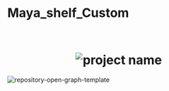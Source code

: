 # Maya_shelf_Custom
 
<h1 align="center">
  <br>
  <img src="[https://raw.githubusercontent.com/username/projectname/branch/path/to/img.png](https://github.com/ThomasSchienagel/Maya_shelf_Custom/assets/135319899/c60bc3c6-dd06-4bde-b3e9-c3fd48480eb0)" alt="project name">
  <br>
</h1>


![repository-open-graph-template](https://github.com/ThomasSchienagel/Maya_shelf_Custom/assets/135319899/c60bc3c6-dd06-4bde-b3e9-c3fd48480eb0)
